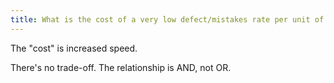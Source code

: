 ```yaml
---
title: What is the cost of a very low defect/mistakes rate per unit of time?
---
```


The "cost" is increased speed.

There's no trade-off. The relationship is AND, not OR.
